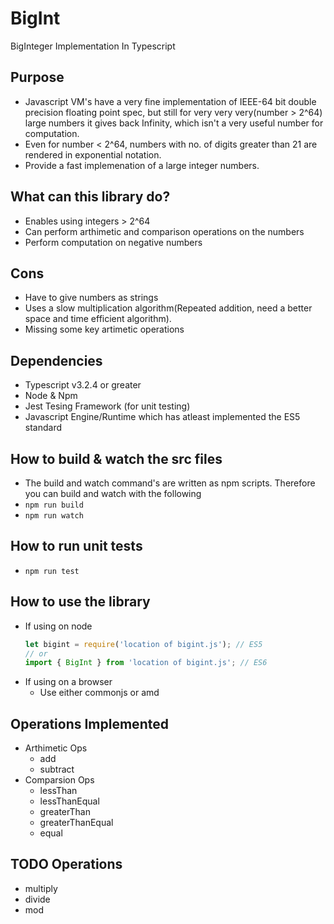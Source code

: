 # BigInt
BigInteger Implementation In Typescript

## Purpose
* Javascript VM's have a very fine implementation of IEEE-64 bit double precision floating point spec, 
but still for very very very(number > 2^64) large numbers it gives back Infinity, which isn't a very useful number for computation.
* Even for number < 2^64, numbers with no. of digits greater than 21 are rendered in exponential notation.
* Provide a fast implemenation of a large integer numbers.

## What can this library do?
* Enables using integers > 2^64
* Can perform arthimetic and comparison operations on the numbers
* Perform computation on negative numbers

## Cons
* Have to give numbers as strings
* Uses a slow multiplication algorithm(Repeated addition, need a better space and time efficient algorithm).
* Missing some key artimetic operations

## Dependencies
* Typescript v3.2.4 or greater
* Node & Npm
* Jest Tesing Framework (for unit testing)
* Javascript Engine/Runtime which has atleast implemented the ES5 standard

## How to build & watch the src files
* The build and watch command's are written as npm scripts. Therefore you can build and watch with the following
* ```npm run build```
* ```npm run watch```

## How to run unit tests
* ```npm run test```

## How to use the library
* If using on node
  ```javascript
  let bigint = require('location of bigint.js'); // ES5
  // or
  import { BigInt } from 'location of bigint.js'; // ES6
  ```
* If using on a browser
  * Use either commonjs or amd


## Operations Implemented
* Arthimetic Ops
  * add
  * subtract
* Comparsion Ops
  * lessThan
  * lessThanEqual
  * greaterThan
  * greaterThanEqual
  * equal

## TODO Operations
* multiply
* divide
* mod
